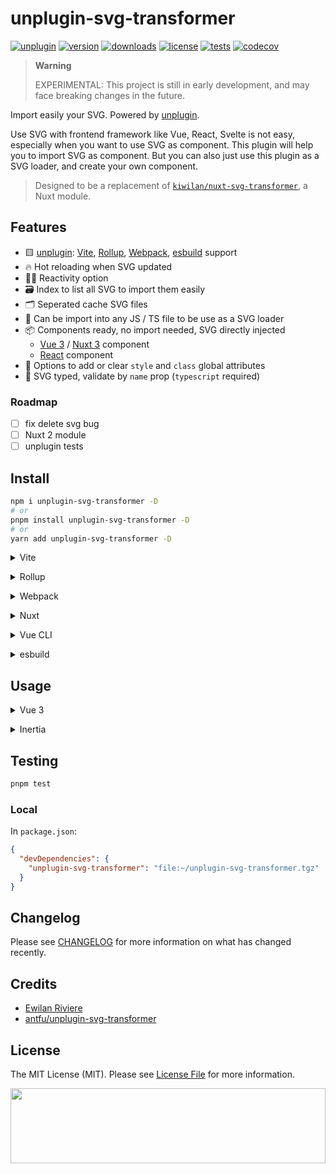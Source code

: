 # unplugin-svg-transformer

<!-- ![Banner with printer shop picture in background and Typescriptable Laravel title](docs/banner.jpg) -->

[![unplugin][unplugin-version-src]][unplugin-version-href]
[![version][version-src]][version-href]
[![downloads][downloads-src]][downloads-href]
[![license][license-src]][license-href]
[![tests][tests-src]][tests-href]
[![codecov][codecov-src]][codecov-href]

> **Warning**
>
> EXPERIMENTAL: This project is still in early development, and may face breaking changes in the future.

Import easily your SVG. Powered by [unplugin](https://github.com/unjs/unplugin).

Use SVG with frontend framework like Vue, React, Svelte is not easy, especially when you want to use SVG as component. This plugin will help you to import SVG as component. But you can also just use this plugin as a SVG loader, and create your own component.

> Designed to be a replacement of [`kiwilan/nuxt-svg-transformer`](https://github.com/kiwilan/nuxt-svg-transformer), a Nuxt module.

## Features

- 🟨 [unplugin](https://github.com/unjs/unplugin): [Vite](https://vitejs.dev/), [Rollup](https://rollupjs.org/guide/en/), [Webpack](https://webpack.js.org/), [esbuild](https://esbuild.github.io/) support
- 🔥 Hot reloading when SVG updated
- 🤙🏻 Reactivity option
- 🗃️ Index to list all SVG to import them easily
- 🗂 Seperated cache SVG files
- 🚚 Can be import into any JS / TS file to be use as a SVG loader
- 📦 Components ready, no import needed, SVG directly injected
  - [Vue 3](https://v3.vuejs.org/) / [Nuxt 3](https://nuxt.com) component
  - [React](https://react.dev/) component
- 🎨 Options to add or clear `style` and `class` global attributes
- 🦾 SVG typed, validate by `name` prop (`typescript` required)

### Roadmap

- [ ] fix delete svg bug
- [ ] Nuxt 2 module
- [ ] unplugin tests

## Install

```bash
npm i unplugin-svg-transformer -D
# or
pnpm install unplugin-svg-transformer -D
# or
yarn add unplugin-svg-transformer -D
```

<details>
<summary>Vite</summary><br>

```ts
// vite.config.ts
import SvgTransformer from "unplugin-svg-transformer/vite";

export default defineConfig({
  plugins: [
    SvgTransformer({
      /* options */
    }),
  ],
});
```

Example: [`playground/`](./playground/)

<br></details>

<details>
<summary>Rollup</summary><br>

```ts
// rollup.config.js
import SvgTransformer from "unplugin-svg-transformer/rollup";

export default {
  plugins: [
    SvgTransformer({
      /* options */
    }),
  ],
};
```

<br></details>

<details>
<summary>Webpack</summary><br>

```ts
// webpack.config.js
module.exports = {
  /* ... */
  plugins: [
    require("unplugin-svg-transformer/webpack")({
      /* options */
    }),
  ],
};
```

<br></details>

<details>
<summary>Nuxt</summary><br>

```ts
// nuxt.config.ts
export default defineNuxtConfig({
  buildModules: [
    "unplugin-svg-transformer/nuxt", // https://github.com/kiwilan/unplugin-svg-transformer
  ],
  // Default options
  svgTransformer: {
    iconsDir: "./assets/icons",
    libraryDir: "./src",
    gitignorePath: "./.gitignore",
    typescript: true,
    windowInject: true,
  },
});
```

> This module works for Nuxt 3

<br></details>

<details>
<summary>Vue CLI</summary><br>

```ts
// vue.config.js
module.exports = {
  configureWebpack: {
    plugins: [
      require("unplugin-svg-transformer/webpack")({
        /* options */
      }),
    ],
  },
};
```

<br></details>

<details>
<summary>esbuild</summary><br>

```ts
// esbuild.config.js
import { build } from "esbuild";
import SvgTransformer from "unplugin-svg-transformer/esbuild";

build({
  plugins: [SvgTransformer()],
});
```

<br></details>

## Usage

<details>
<summary>Vue 3</summary><br>

```ts
// main.ts
import { createApp } from "vue";
import App from "./App.vue";
import SvgIcon from "./components/SvgIcon.vue";
import SvgTransformer from "unplugin-svg-transformer/vite";

createApp(App)
  .use(svgTransformer, IconList)
  .component("svg-icon", SvgIcon)
  .mount("#app");
```

<br></details>

<details>
<summary>Inertia</summary><br>

Example here with Laravel Jetstream,

To use TypeScript, update `vite.config.js` to `vite.config.ts` and just add `unplugin-svg-transformer/vite` to `plugins` array.

> **Warning**
>
> Don't forget to replace `resources/js/app.js` to `resources/js/app.ts` into `laravel-vite-plugin`.

```ts
import { defineConfig } from "vite";
import laravel from "laravel-vite-plugin";
import vue from "@vitejs/plugin-vue";
import SvgTransformer from "unplugin-svg-transformer/vite";

export default defineConfig({
  resolve: {
    alias: {
      "@": "/resources/js",
      "~": "/",
    },
  },
  plugins: [
    laravel({
      input: ["resources/js/app.ts"],
      ssr: "resources/js/ssr.js",
      refresh: true,
    }),
    vue({
      template: {
        transformAssetUrls: {
          base: null,
          includeAbsolute: false,
        },
      },
    }),
    SvgTransformer({
      iconsDir: "./resources/js/Icons",
      libraryDir: "./resources/js",
    }),
  ],
});
```

Just replace `app.js` to `app.ts` into `resources/js`.

````ts
// app.ts
import type { DefineComponent } from 'vue'
import { createApp, h } from 'vue'
import { createInertiaApp } from '@inertiajs/vue3'
import { resolvePageComponent } from 'laravel-vite-plugin/inertia-helpers'
import { SvgTransformer } from 'unplugin-svg-transformer/vue'
import { IconList } from 'unplugin-svg-transformer/icons'

createInertiaApp({
  title: title => `${title} - App Name`,
  resolve: name => resolvePageComponent(`./Pages/${name}.vue`, import.meta.glob('./Pages/**/*.vue')) as Promise<DefineComponent>,
  setup({ el, App, props, plugin }) {
    const pinia = createPinia()
    const app = createApp({ render: () => h(App, props) })
      .use(plugin)
      .use(SvgTransformer, IconList)

    app.mount(el)
  },
})
```

```vue
<template>
  <div>
    <svg-icon name="logo" />
  </div>
</template>
````

<br></details>

## Testing

```bash
pnpm test
```

### Local

In `package.json`:

```json
{
  "devDependencies": {
    "unplugin-svg-transformer": "file:~/unplugin-svg-transformer.tgz"
  }
}
```

## Changelog

Please see [CHANGELOG](CHANGELOG.md) for more information on what has changed recently.

## Credits

- [Ewilan Riviere](https://github.com/ewilan-riviere)
- [antfu/unplugin-svg-transformer](https://github.com/antfu/unplugin-svg-transformer)

## License

The MIT License (MIT). Please see [License File](LICENSE.md) for more information.

[<img src="https://user-images.githubusercontent.com/48261459/201463225-0a5a084e-df15-4b11-b1d2-40fafd3555cf.svg" height="120rem" width="100%" />](https://github.com/kiwilan)

[unplugin-version-src]: https://img.shields.io/static/v1?style=flat-square&label=unplugin&message=v1.3&color=F0DB4F&labelColor=18181B
[unplugin-version-href]: https://github.com/unjs/unplugin
[version-src]: https://img.shields.io/npm/v/unplugin-svg-transformer.svg?style=flat-square&color=F0DB4F&labelColor=18181b
[version-href]: https://www.npmjs.com/package/unplugin-svg-transformer
[downloads-src]: https://img.shields.io/npm/dm/unplugin-svg-transformer?style=flat-square&colorA=18181B&colorB=F0DB4F
[downloads-href]: https://npmjs.com/package/unplugin-svg-transformer
[license-src]: https://img.shields.io/github/license/kiwilan/unplugin-svg-transformer.svg?style=flat-square&colorA=18181B&colorB=F0DB4F
[license-href]: https://github.com/kiwilan/unplugin-svg-transformer/blob/main/README.md
[tests-src]: https://img.shields.io/github/actions/workflow/status/kiwilan/unplugin-svg-transformer/ci.yml?branch=main&label=tests&style=flat-square&colorA=18181B
[tests-href]: https://github.com/kiwilan/unplugin-svg-transformer/actions/workflows/ci.yml
[codecov-src]: https://codecov.io/gh/kiwilan/unplugin-svg-transformer/branch/main/graph/badge.svg?token=epJribIFGR
[codecov-href]: https://codecov.io/gh/kiwilan/unplugin-svg-transformer
